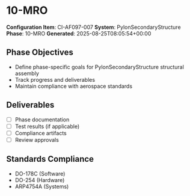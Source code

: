 # 10-MRO

**Configuration Item**: CI-AF097-007
**System**: PylonSecondaryStructure
**Phase**: 10-MRO
**Generated**: 2025-08-25T08:05:54+00:00

## Phase Objectives
- Define phase-specific goals for PylonSecondaryStructure structural assembly
- Track progress and deliverables
- Maintain compliance with aerospace standards

## Deliverables
- [ ] Phase documentation
- [ ] Test results (if applicable)
- [ ] Compliance artifacts
- [ ] Review approvals

## Standards Compliance
- DO-178C (Software)
- DO-254 (Hardware)
- ARP4754A (Systems)

